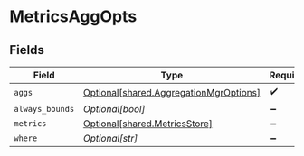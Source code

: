 # MetricsAggOpts


## Fields

| Field                                                                                      | Type                                                                                       | Required                                                                                   | Description                                                                                |
| ------------------------------------------------------------------------------------------ | ------------------------------------------------------------------------------------------ | ------------------------------------------------------------------------------------------ | ------------------------------------------------------------------------------------------ |
| `aggs`                                                                                     | [Optional[shared.AggregationMgrOptions]](undefined/models/shared/aggregationmgroptions.md) | :heavy_check_mark:                                                                         | N/A                                                                                        |
| `always_bounds`                                                                            | *Optional[bool]*                                                                           | :heavy_minus_sign:                                                                         | N/A                                                                                        |
| `metrics`                                                                                  | [Optional[shared.MetricsStore]](undefined/models/shared/metricsstore.md)                   | :heavy_minus_sign:                                                                         | N/A                                                                                        |
| `where`                                                                                    | *Optional[str]*                                                                            | :heavy_minus_sign:                                                                         | N/A                                                                                        |
